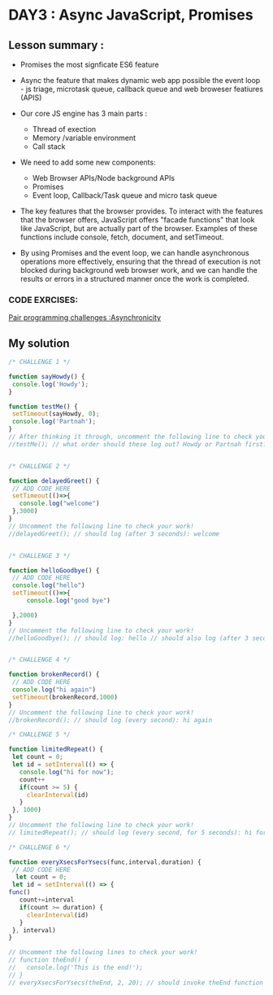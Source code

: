 # DAY3 : Async JavaScript, Promises
## Lesson summary :


- Promises the most signficate ES6 feature
-  Async the feature that makes dynamic web app possible the event loop - js triage,
microtask queue, callback queue and web broweser featiures (APIS) 


- Our core JS engine has 3 main parts : 
  * Thread of exection
  * Memory /variable environment
  * Call stack
- We need to add some new components:
  * Web Browser APIs/Node background APIs
  * Promises
  * Event loop, Callback/Task queue and micro task queue
- The key features that the browser provides. To interact with the features that the browser offers, JavaScript offers "facade functions" that look like JavaScript, but are actually part of the browser. Examples of these functions include console, fetch, document, and setTimeout.

- By using Promises and the event loop, we can handle asynchronous operations more effectively, ensuring that the thread of execution is not blocked during background web browser work, and we can handle the results or errors in a structured manner once the work is completed.

### CODE EXRCISES:
[Pair programming challenges :Asynchronicity](http://csbin.io/async)

## My solution 
 ```javascript
/* CHALLENGE 1 */

function sayHowdy() {
  console.log('Howdy');
}

function testMe() {
  setTimeout(sayHowdy, 0);
  console.log('Partnah');
}
// After thinking it through, uncomment the following line to check your guess!
 //testMe(); // what order should these log out? Howdy or Partnah first? Answer : Partnah FIRST THEN Howdy .


/* CHALLENGE 2 */

function delayedGreet() {
  // ADD CODE HERE
  setTimeout(()=>{
    console.log("welcome")
  },3000)
}
// Uncomment the following line to check your work!
 //delayedGreet(); // should log (after 3 seconds): welcome


/* CHALLENGE 3 */

function helloGoodbye() {
  // ADD CODE HERE
  console.log("hello")
  setTimeout(()=>{
      console.log("good bye")

  },2000)
}
// Uncomment the following line to check your work!
 //helloGoodbye(); // should log: hello // should also log (after 3 seconds): good bye


/* CHALLENGE 4 */

function brokenRecord() {
  // ADD CODE HERE
  console.log("hi again")
  setTimeout(brokenRecord,1000)
}
// Uncomment the following line to check your work!
 //brokenRecord(); // should log (every second): hi again

/* CHALLENGE 5 */

function limitedRepeat() {
  let count = 0;
  let id = setInterval(() => {
    console.log("hi for now");
    count++
    if(count >= 5) {
      clearInterval(id)
    }
  }, 1000)
}
// Uncomment the following line to check your work!
// limitedRepeat(); // should log (every second, for 5 seconds): hi for now

/* CHALLENGE 6 */

function everyXsecsForYsecs(func,interval,duration) {
  // ADD CODE HERE
   let count = 0;
  let id = setInterval(() => {
func()
    count+=interval
    if(count >= duration) {
      clearInterval(id)
    }
  }, interval)
}

// Uncomment the following lines to check your work!
// function theEnd() {
//   console.log('This is the end!');
// }
// everyXsecsForYsecs(theEnd, 2, 20); // should invoke theEnd function every 2 seconds, for 20 seconds): This is the end!
```
